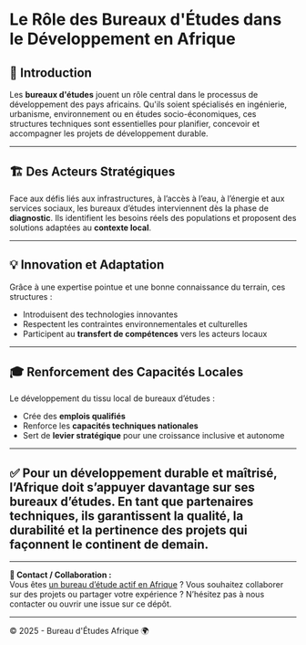 # Le Rôle des Bureaux d'Études dans le Développement en Afrique

## 🧭 Introduction

Les **bureaux d'études** jouent un rôle central dans le processus de développement des pays africains. Qu'ils soient spécialisés en ingénierie, urbanisme, environnement ou en études socio-économiques, ces structures techniques sont essentielles pour planifier, concevoir et accompagner les projets de développement durable.

---

## 🏗️ Des Acteurs Stratégiques

Face aux défis liés aux infrastructures, à l’accès à l’eau, à l’énergie et aux services sociaux, les bureaux d’études interviennent dès la phase de **diagnostic**. Ils identifient les besoins réels des populations et proposent des solutions adaptées au **contexte local**.

---

## 💡 Innovation et Adaptation

Grâce à une expertise pointue et une bonne connaissance du terrain, ces structures :
- Introduisent des technologies innovantes
- Respectent les contraintes environnementales et culturelles
- Participent au **transfert de compétences** vers les acteurs locaux

---

## 🎓 Renforcement des Capacités Locales

Le développement du tissu local de bureaux d’études :
- Crée des **emplois qualifiés**
- Renforce les **capacités techniques nationales**
- Sert de **levier stratégique** pour une croissance inclusive et autonome

---

## ✅ Pour un développement durable et maîtrisé, l’Afrique doit s’appuyer davantage sur ses bureaux d’études. En tant que **partenaires techniques**, ils garantissent la **qualité**, la **durabilité** et la **pertinence** des projets qui façonnent le continent de demain.

---

**📌 Contact / Collaboration :**  
Vous êtes [un bureau d’étude actif en Afrique](https://www.tegetudes.com/bureau-d-etude-afrique/) ? Vous souhaitez collaborer sur des projets ou partager votre expérience ? N’hésitez pas à nous contacter ou ouvrir une issue sur ce dépôt.

---

&copy; 2025 - Bureau d'Études Afrique 🌍
